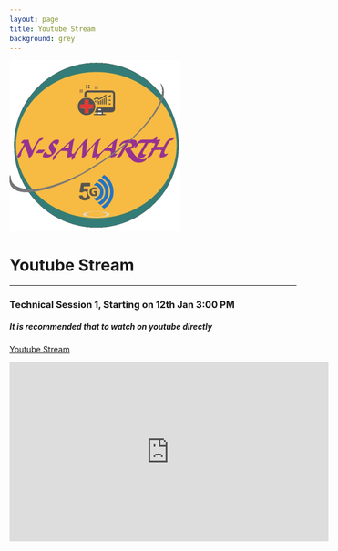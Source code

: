 ```yaml
---
layout: page
title: Youtube Stream
background: grey
---
```

![](/assets/img/nslogo2.png)
# Youtube Stream
------------

### Technical Session 1, Starting on 12th Jan 3:00 PM

##### It is recommended that to watch on youtube directly
<a href = "https://www.youtube.com/watch?v=-ijyVBSYquA&feature=emb_err_woyt"> Youtube Stream </a>

<iframe width="560" height="315" src="https://www.youtube.com/embed/-ijyVBSYquA" frameborder="0" allow="accelerometer; autoplay; clipboard-write; encrypted-media; gyroscope; picture-in-picture" allowfullscreen></iframe>
